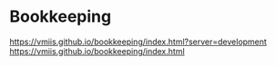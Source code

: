 # Bookkeeping

https://vmiis.github.io/bookkeeping/index.html?server=development  
https://vmiis.github.io/bookkeeping/index.html
